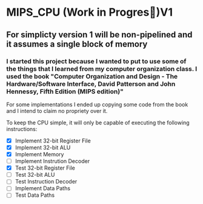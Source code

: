 # MIPS_CPU (Work in Progres🚥)V1

## For simplicty version 1 will be non-pipelined and it assumes a single block of memory 

### I started this project because I wanted to put to use some of the things that I learned from my computer organization class. I used the book "Computer Organization and Design - The Hardware/Software Interface, David Patterson and John Hennessy, Fifth Edition (MIPS edition)"

For some implementations I ended up copying some code from the book and I intend to claim no propriety over it. 

To keep the CPU simple, it will only be capable of executing the following instructions:



- [X] Implement 32-bit Register File
- [X] Implement 32-bit ALU
- [X] Implement Memory
- [ ] Implement Instrution Decoder 
- [X] Test 32-bit Register File
- [ ] Test 32-bit ALU
- [ ] Test Instruction Decoder
- [ ] Implement Data Paths
- [ ] Test Data Paths 
